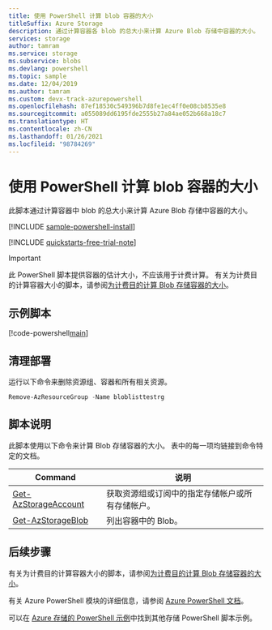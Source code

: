 ```yaml
---
title: 使用 PowerShell 计算 blob 容器的大小
titleSuffix: Azure Storage
description: 通过计算容器各 blob 的总大小来计算 Azure Blob 存储中容器的大小。
services: storage
author: tamram
ms.service: storage
ms.subservice: blobs
ms.devlang: powershell
ms.topic: sample
ms.date: 12/04/2019
ms.author: tamram
ms.custom: devx-track-azurepowershell
ms.openlocfilehash: 87ef18530c549396b7d8fe1ec4ff0e08cb8535e8
ms.sourcegitcommit: a055089dd6195fde2555b27a84ae052b668a18c7
ms.translationtype: HT
ms.contentlocale: zh-CN
ms.lasthandoff: 01/26/2021
ms.locfileid: "98784269"
---
```

# <a name="calculate-the-size-of-a-blob-container-with-powershell"></a>使用 PowerShell 计算 blob 容器的大小

此脚本通过计算容器中 blob 的总大小来计算 Azure Blob 存储中容器的大小。

[!INCLUDE [sample-powershell-install](../../../includes/sample-powershell-install-no-ssh-az.md)]

[!INCLUDE [quickstarts-free-trial-note](../../../includes/quickstarts-free-trial-note.md)]

> [!IMPORTANT]
> 此 PowerShell 脚本提供容器的估计大小，不应该用于计费计算。 有关为计费目的计算容器大小的脚本，请参阅[为计费目的计算 Blob 存储容器的大小](../scripts/storage-blobs-container-calculate-billing-size-powershell.md)。

## <a name="sample-script"></a>示例脚本

[!code-powershell[main](../../../powershell_scripts/storage/calculate-container-size/calculate-container-size.ps1 "Calculate container size")]

## <a name="clean-up-deployment"></a>清理部署

运行以下命令来删除资源组、容器和所有相关资源。

```powershell
Remove-AzResourceGroup -Name bloblisttestrg
```

## <a name="script-explanation"></a>脚本说明

此脚本使用以下命令来计算 Blob 存储容器的大小。 表中的每一项均链接到命令特定的文档。

| Command | 说明 |
|---|---|
| [Get-AzStorageAccount](/powershell/module/az.storage/get-azstorageaccount) | 获取资源组或订阅中的指定存储帐户或所有存储帐户。 |
| [Get-AzStorageBlob](/powershell/module/az.storage/Get-AzStorageBlob) | 列出容器中的 Blob。 |

## <a name="next-steps"></a>后续步骤

有关为计费目的计算容器大小的脚本，请参阅[为计费目的计算 Blob 存储容器的大小](../scripts/storage-blobs-container-calculate-billing-size-powershell.md)。

有关 Azure PowerShell 模块的详细信息，请参阅 [Azure PowerShell 文档](/powershell/azure/)。

可以在 [Azure 存储的 PowerShell 示例](../blobs/storage-samples-blobs-powershell.md)中找到其他存储 PowerShell 脚本示例。
